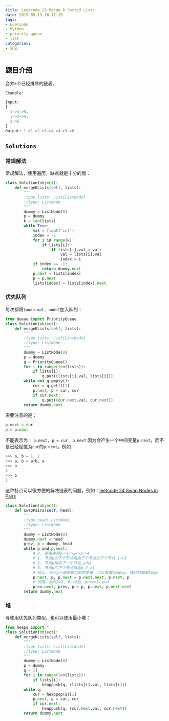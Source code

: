 ```yaml
---
title: Leetcode 23 Merge k Sorted Lists
date: 2019-05-19 16:11:15
tags:
- Leetcode
- Python
- priority queue
- list
categories:
- 算法
---
```


## 题目介绍

合并`k`个已经排序的链表。

<!-- more -->

`Example:`

```python 
Input:
[
  1->4->5,
  1->3->4,
  2->6
]
Output: 1->1->2->3->4->4->5->6
```

## `Solutions`

### 常规解法

常规解法，使用遍历，缺点就是十分的慢：

```python 
class Solution(object):
    def mergeKLists(self, lists):
        """
        :type lists: List[ListNode]
        :rtype: ListNode
        """
        dummy = ListNode(0)
        p = dummy
        k = len(lists)
        while True:
            val = float('inf')
            index = -1
            for i in range(k):
                if lists[i]:
                    if lists[i].val < val:
                        val = lists[i].val
                        index = i
            if index == -1:
                return dummy.next
            p.next = lists[index]
            p = p.next
            lists[index] = lists[index].next
```

### 优先队列

每次都将`(node.val, node)`加入队列：

```python 
from Queue import PriorityQueue
class Solution(object):
    def mergeKLists(self, lists):
        """
        :type lists: List[ListNode]
        :rtype: ListNode
        """
        dummy = ListNode(0)
        p = dummy
        q = PriorityQueue()
        for i in range(len(lists)):
            if lists[i]:
                q.put((lists[i].val, lists[i]))
        while not q.empty():
            cur = q.get()[1]
            p.next, p = cur, cur
            if cur.next:
                q.put((cur.next.val, cur.next))
        return dummy.next
```

需要注意的是：

```python 
p.next = cur
p = p.next
```

不能表示为：
`p.next, p = cur, p.next`
因为会产生一个中间变量`p.next`，而不是已经赋值为`cur`的`p.next`。例如：

```python 
>>> a, b = 1, 2
>>> a, b = a+b, a
>>> a
3
>>> b
1
```

这种特点可以很方便的解决链表的问题，例如：[leetcode 24 Swap Nodes in Pairs](https://leetcode.com/problems/swap-nodes-in-pairs/)

```python 
class Solution(object):
    def swapPairs(self, head):
        """
        :type head: ListNode
        :rtype: ListNode
        """
        dummy = ListNode(0)
        dummy.next = head
        prev, p = dummy, head
        while p and p.next:
            # 0. 原始序列0->1->2->3->4
            # 1. 节点p的下个节点指向下个节点的下个节点,1->3
            # 2. 节点p指向下一个节点,p为2
            # 3. 节点p的下个节点指向p,2->1
            # 综上，节点p一直都是以前的变量，可以看做temp=p，操作的都是temp
            p.next, p, p.next = p.next.next, p.next, p
            # 同理，此时p=2, 0->2后，prev=1，p=3
            prev.next, prev, p = p, p.next, p.next.next
        return dummy.next
```

### 堆

与使用优先队列类似，也可以使用最小堆：

```python 
from heapq import *
class Solution(object):
    def mergeKLists(self, lists):
        """
        :type lists: List[ListNode]
        :rtype: ListNode
        """
        dummy = ListNode(0)
        p = dummy
        q = []
        for i in range(len(lists)):
            if lists[i]:
                heappush(q, (lists[i].val, lists[i]))
        while q:
            cur = heappop(q)[1]
            p.next, p = cur, cur
            if cur.next:
                heappush(q, (cur.next.val, cur.next))
        return dummy.next
```

